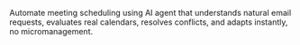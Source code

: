 Automate meeting scheduling using AI agent that understands natural email requests, evaluates real calendars, resolves conflicts, and adapts instantly, no micromanagement.


